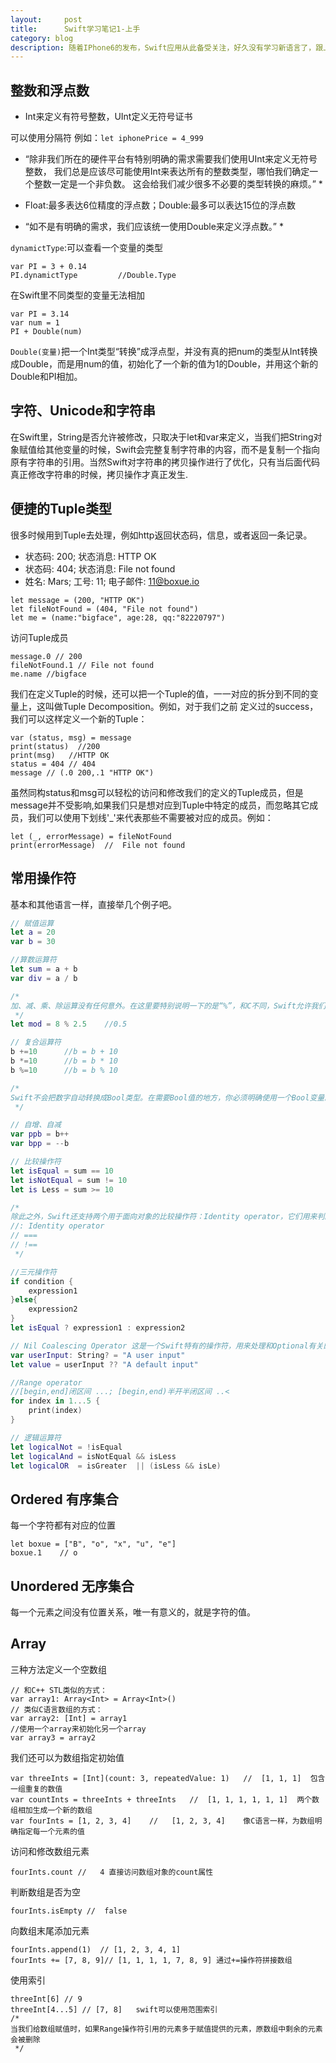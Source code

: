 ```yaml
---
layout:     post
title:      Swift学习笔记1-上手
category: blog
description: 随着IPhone6的发布，Swift应用从此备受关注，好久没有学习新语言了，跟上节奏吧
---
```


## 整数和浮点数

- Int来定义有符号整数，UInt定义无符号证书

可以使用分隔符 例如：`let iphonePrice = 4_999`

* “除非我们所在的硬件平台有特别明确的需求需要我们使用UInt来定义无符号整数， 我们总是应该尽可能使用Int来表达所有的整数类型，哪怕我们确定一个整数一定是一个非负数。 这会给我们减少很多不必要的类型转换的麻烦。” *

- Float:最多表达6位精度的浮点数；Double:最多可以表达15位的浮点数

* “如不是有明确的需求，我们应该统一使用Double来定义浮点数。” *

`dynamictType`:可以查看一个变量的类型

```
var PI = 3 + 0.14
PI.dynamictType         //Double.Type
```

在Swift里不同类型的变量无法相加

```
var PI = 3.14
var num = 1
PI + Double(num)
```

`Double(变量)`把一个Int类型“转换”成浮点型，并没有真的把num的类型从Int转换成Double，而是用num的值，初始化了一个新的值为1的Double，并用这个新的Double和PI相加。

## 字符、Unicode和字符串

在Swift里，String是否允许被修改，只取决于let和var来定义，当我们把String对象赋值给其他变量的时候，Swift会完整复制字符串的内容，而不是复制一个指向原有字符串的引用。当然Swift对字符串的拷贝操作进行了优化，只有当后面代码真正修改字符串的时候，拷贝操作才真正发生.

## 便捷的Tuple类型

很多时候用到Tuple去处理，例如http返回状态码，信息，或者返回一条记录。

- 状态码: 200; 状态消息: HTTP OK
- 状态码: 404; 状态消息: File not found
- 姓名: Mars; 工号: 11; 电子邮件: 11@boxue.io

```
let message = (200, "HTTP OK")
let fileNotFound = (404, "File not found")
let me = (name:"bigface", age:28, qq:"82220797")
```

访问Tuple成员

```
message.0 // 200
fileNotFound.1 // File not found
me.name //bigface
```

我们在定义Tuple的时候，还可以把一个Tuple的值，一一对应的拆分到不同的变量上，这叫做Tuple Decomposition。例如，对于我们之前 定义过的success，我们可以这样定义一个新的Tuple：

```
var (status, msg) = message
print(status)  //200
print(msg)   //HTTP OK
status = 404 // 404
message // (.0 200,.1 "HTTP OK")
```

虽然同构status和msg可以轻松的访问和修改我们的定义的Tuple成员，但是message并不受影响,如果我们只是想对应到Tuple中特定的成员，而忽略其它成员，我们可以使用下划线'_'来代表那些不需要被对应的成员。例如：

```
let (_, errorMessage) = fileNotFound
print(errorMessage)  //  File not found
```

## 常用操作符

基本和其他语言一样，直接举几个例子吧。

```swift
// 赋值运算
let a = 20
var b = 30

//算数运算符
let sum = a + b
var div = a / b

/*
加、减、乘、除运算没有任何意外。在这里要特别说明一下的是“%”，和C不同，Swift允许我们对浮点数使用%运算,当我们对浮点数取模的时候，会得到一个对应的浮点数。
 */
let mod = 8 % 2.5    //0.5

// 复合运算符
b +=10      //b = b + 10
b *=10      //b = b * 10
b %=10      //b = b % 10

/*
Swift不会把数字自动转换成Bool类型。在需要Bool值的地方，你必须明确使用一个Bool变量。
 */

// 自增、自减
var ppb = b++
var bpp = --b

// 比较操作符
let isEqual = sum == 10
let isNotEqual = sum != 10
let is Less = sum >= 10

/*
除此之外，Swift还支持两个用于面向对象的比较操作符：Identity operator，它们用来判断两个操作数是否引用同一个对象。
//: Identity operator
// ===
// !==
 */

//三元操作符
if condition {
    expression1
}else{
    expression2
}
let isEqual ? expression1 : expression2

// Nil Coalescing Operator 这是一个Swift特有的操作符，用来处理和Optional有关的判断,如果opt是一个optional，当其不为Nil时，自动解引用，否则，使用“默认值”b。
var userInput: String? = "A user input"
let value = userInput ?? "A default input"

//Range operator
//[begin,end]闭区间 ...; [begin,end)半开半闭区间 ..<
for index in 1...5 {
    print(index)
}

// 逻辑运算符
let logicalNot = !isEqual
let logicalAnd = isNotEqual && isLess
let logicalOR  = isGreater  || (isLess && isLe)
```

## Ordered 有序集合

每一个字符都有对应的位置

```
let boxue = ["B", "o", "x", "u", "e"]
boxue.1    // o
```

## Unordered 无序集合

每一个元素之间没有位置关系，唯一有意义的，就是字符的值。

## Array

三种方法定义一个空数组

```
// 和C++ STL类似的方式：
var array1: Array<Int> = Array<Int>()
// 类似C语言数组的方式：
var array2: [Int] = array1
//使用一个array来初始化另一个array
var array3 = array2

```

我们还可以为数组指定初始值

```
var threeInts = [Int](count: 3, repeatedValue: 1)   //  [1, 1, 1]  包含一组重复的数值
var countInts = threeInts + threeInts   //  [1, 1, 1, 1, 1, 1]  两个数组相加生成一个新的数组
var fourInts = [1, 2, 3, 4]    //   [1, 2, 3, 4]    像C语言一样，为数组明确指定每一个元素的值
```

访问和修改数组元素

```
fourInts.count //   4 直接访问数组对象的count属性
```
判断数组是否为空

```
fourInts.isEmpty //  false
```

向数组末尾添加元素

```
fourInts.append(1)  // [1, 2, 3, 4, 1]
fourInts += [7, 8, 9]// [1, 1, 1, 1, 7, 8, 9] 通过+=操作符拼接数组
```

使用索引

```
threeInt[6] // 9
threeInt[4...5] // [7, 8]   swift可以使用范围索引
/*
当我们给数组赋值时，如果Range操作符引用的元素多于赋值提供的元素，原数组中剩余的元素会被删除
 */

```

